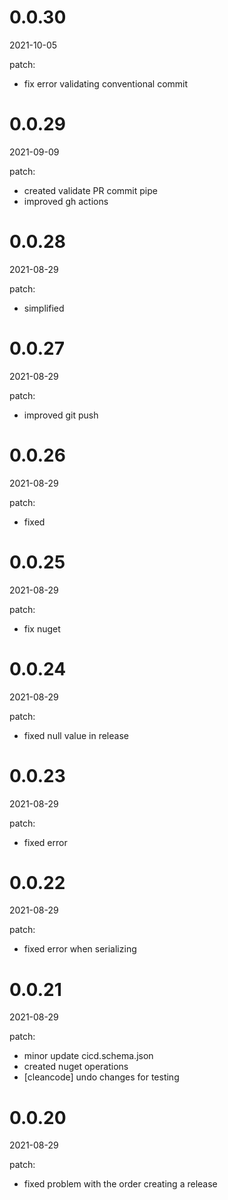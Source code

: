 <!-- START-VERSION: 0.0.30 -->
# 0.0.30
2021-10-05

patch:
* fix error validating conventional commit
<!-- END-VERSION: 0.0.30 -->
<!-- START-VERSION: 0.0.29 -->
# 0.0.29
2021-09-09

patch:
* created validate PR commit pipe
* improved gh actions
<!-- END-VERSION: 0.0.29 -->
<!-- START-VERSION: 0.0.28 -->
# 0.0.28
2021-08-29

patch:
* simplified
<!-- END-VERSION: 0.0.28 -->
<!-- START-VERSION: 0.0.27 -->
# 0.0.27
2021-08-29

patch:
* improved git push
<!-- END-VERSION: 0.0.27 -->
<!-- START-VERSION: 0.0.26 -->
# 0.0.26
2021-08-29

patch:
* fixed
<!-- END-VERSION: 0.0.26 -->
<!-- START-VERSION: 0.0.25 -->
# 0.0.25
2021-08-29

patch:
* fix nuget
<!-- END-VERSION: 0.0.25 -->
<!-- START-VERSION: 0.0.24 -->
# 0.0.24
2021-08-29

patch:
* fixed null value in release
<!-- END-VERSION: 0.0.24 -->
<!-- START-VERSION: 0.0.23 -->
# 0.0.23
2021-08-29

patch:
* fixed error
<!-- END-VERSION: 0.0.23 -->
<!-- START-VERSION: 0.0.22 -->
# 0.0.22
2021-08-29

patch:
* fixed error when serializing
<!-- END-VERSION: 0.0.22 -->
<!-- START-VERSION: 0.0.21 -->
# 0.0.21
2021-08-29

patch:
* minor update cicd.schema.json
* created nuget operations
* [cleancode] undo changes for testing
<!-- END-VERSION: 0.0.21 -->
<!-- START-VERSION: 0.0.20 -->
# 0.0.20
2021-08-29

patch:
* fixed problem with the order creating a release
<!-- END-VERSION: 0.0.20 -->